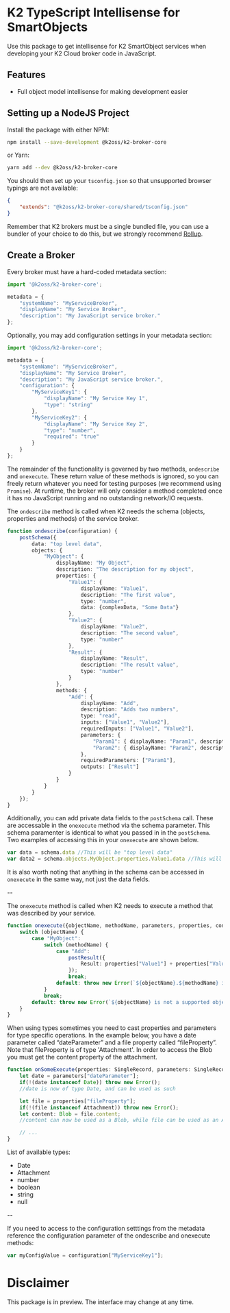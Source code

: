 # K2 TypeScript Intellisense for SmartObjects

Use this package to get intellisense for K2 SmartObject services when developing your K2 Cloud broker code in JavaScript.

## Features

  - Full object model intellisense for making development easier

## Setting up a NodeJS Project
Install the package with either NPM:

```bash
npm install --save-development @k2oss/k2-broker-core
```

or Yarn:

```bash
yarn add --dev @k2oss/k2-broker-core
```

You should then set up your `tsconfig.json` so that unsupported browser typings
are not available:

```json
{
    "extends": "@k2oss/k2-broker-core/shared/tsconfig.json"
}
```

Remember that K2 brokers must be a single bundled file, you can use a bundler of
your choice to do this, but we strongly recommend [Rollup](https://rollupjs.org/guide/en/).

## Create a Broker

Every broker must have a hard-coded metadata section:

```ts
import '@k2oss/k2-broker-core';

metadata = {
    "systemName": "MyServiceBroker",
    "displayName": "My Service Broker",
    "description": "My JavaScript service broker."
};
```

Optionally, you may add configuration settings in your metadata section:

```ts
import '@k2oss/k2-broker-core';

metadata = {
    "systemName": "MyServiceBroker",
    "displayName": "My Service Broker",
    "description": "My JavaScript service broker.",
    "configuration": {
        "MyServiceKey1": {
            "displayName": "My Service Key 1",
            "type": "string"
	    },
        "MyServiceKey2": {
            "displayName": "My Service Key 2",
            "type": "number",
            "required": "true"
	    }
	}
};
```

The remainder of the functionality is governed by two methods, `ondescribe` and
`onexecute`. These return value of these methods is ignored, so you can freely
return whatever you need for testing purposes (we recommend using `Promise`). At
runtime, the broker will only consider a method completed once it has no
JavaScript running and no outstanding network/IO requests.

The `ondescribe` method is called when K2 needs the schema (objects, properties
and methods) of the service broker.

```ts
function ondescribe(configuration) {
    postSchema({
        data: "top level data",
        objects: {
            "MyObject": {
                displayName: "My Object",
                description: "The description for my object",
                properties: {
                    "Value1": {
                        displayName: "Value1",
                        description: "The first value",
                        type: "number",
                        data: {complexData, "Some Data"}
                    },
                    "Value2": {
                        displayName: "Value2",
                        description: "The second value",
                        type: "number"
                    },
                    "Result": {
                        displayName: "Result",
                        description: "The result value",
                        type: "number"
                    }
                },
                methods: {
                    "Add": {
                        displayName: "Add",
                        description: "Adds two numbers",
                        type: "read",
                        inputs: ["Value1", "Value2"],
                        requiredInputs: ["Value1", "Value2"],
                        parameters: {
                            "Param1": { displayName: "Param1", description: "Description Of Param 1", type: "number" },
                            "Param2": { displayName: "Param2", description: "Description Of Param 2", type: "number" }
                        },
                        requiredParameters: ["Param1"],
                        outputs: ["Result"]
                    }
                }
            }
        }
    });
}
```

Additionally, you can add private data fields to the `postSchema` call. These are accessable in the `onexecute` method via the schema parameter. This schema paramenter is identical to what you passed in in the `postSchema`. Two examples of accessing this in your `onexecute` are shown below.

```ts
var data = schema.data //This will be "top level data"
var data2 = schema.objects.MyObject.properties.Value1.data //This will be the object {complexData, "Some Data"}
```

It is also worth noting that anything in the schema can be accessed in `onexecute` in the same way, not just the data fields.

--

The `onexecute` method is called when K2 needs to execute a method that was
described by your service.

```ts
function onexecute({objectName, methodName, parameters, properties, configuration, schema}) {
    switch (objectName) {
        case "MyObject":
            switch (methodName) {
                case "Add":
                    postResult({
                        Result: properties["Value1"] + properties["Value2"] + parameters["Param1"] + parameters["Param2"];
                    });
                    break;
                default: throw new Error(`${objectName}.${methodName} is not a supported method.`);
            }
            break;
        default: throw new Error(`${objectName} is not a supported object.`);
    }
}
```

When using types sometimes you need to cast properties and parameters for type specific operations. In the example below, you have a date parameter called “dateParameter” and a file property called “fileProperty”. Note that fileProperty is of type 'Attachment'. In order to access the Blob you must get the content property of the attachment.

```ts
function onSomeExecute(properties: SingleRecord, parameters: SingleRecord){
    let date = parameters["dateParameter"];
    if(!(date instanceof Date)) throw new Error();
    //date is now of type Date, and can be used as such

    let file = properties["fileProperty"];
    if(!(file instanceof Attachment)) throw new Error();
    let content: Blob = file.content;
    //content can now be used as a Blob, while file can be used as an Attachment

    // ...
}
```
List of available types:
- Date
- Attachment
- number
- boolean
- string
- null


--

If you need to access to the configuration setttings from the metadata
reference the configuration parameter of the ondescribe and onexecute methods:

```ts
var myConfigValue = configuration["MyServiceKey1"];
```

# Disclaimer

This package is in preview. The interface may change at any time.
